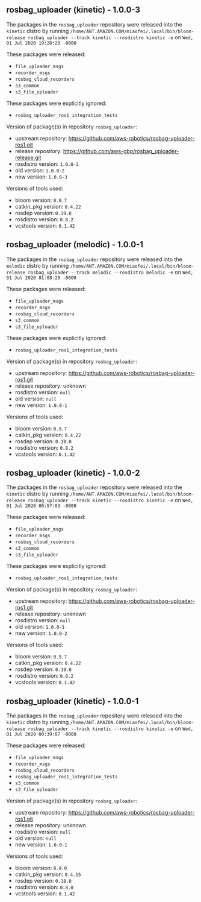 ## rosbag_uploader (kinetic) - 1.0.0-3

The packages in the `rosbag_uploader` repository were released into the `kinetic` distro by running `/home/ANT.AMAZON.COM/miaofei/.local/bin/bloom-release rosbag_uploader --track kinetic --rosdistro kinetic -e` on `Wed, 01 Jul 2020 19:20:23 -0000`

These packages were released:
- `file_uploader_msgs`
- `recorder_msgs`
- `rosbag_cloud_recorders`
- `s3_common`
- `s3_file_uploader`

These packages were explicitly ignored:
- `rosbag_uploader_ros1_integration_tests`

Version of package(s) in repository `rosbag_uploader`:

- upstream repository: https://github.com/aws-robotics/rosbag-uploader-ros1.git
- release repository: https://github.com/aws-gbp/rosbag_uploader-release.git
- rosdistro version: `1.0.0-2`
- old version: `1.0.0-2`
- new version: `1.0.0-3`

Versions of tools used:

- bloom version: `0.9.7`
- catkin_pkg version: `0.4.22`
- rosdep version: `0.19.0`
- rosdistro version: `0.8.2`
- vcstools version: `0.1.42`


## rosbag_uploader (melodic) - 1.0.0-1

The packages in the `rosbag_uploader` repository were released into the `melodic` distro by running `/home/ANT.AMAZON.COM/miaofei/.local/bin/bloom-release rosbag_uploader --track melodic --rosdistro melodic -e` on `Wed, 01 Jul 2020 01:08:20 -0000`

These packages were released:
- `file_uploader_msgs`
- `recorder_msgs`
- `rosbag_cloud_recorders`
- `s3_common`
- `s3_file_uploader`

These packages were explicitly ignored:
- `rosbag_uploader_ros1_integration_tests`

Version of package(s) in repository `rosbag_uploader`:

- upstream repository: https://github.com/aws-robotics/rosbag-uploader-ros1.git
- release repository: unknown
- rosdistro version: `null`
- old version: `null`
- new version: `1.0.0-1`

Versions of tools used:

- bloom version: `0.9.7`
- catkin_pkg version: `0.4.22`
- rosdep version: `0.19.0`
- rosdistro version: `0.8.2`
- vcstools version: `0.1.42`


## rosbag_uploader (kinetic) - 1.0.0-2

The packages in the `rosbag_uploader` repository were released into the `kinetic` distro by running `/home/ANT.AMAZON.COM/miaofei/.local/bin/bloom-release rosbag_uploader --track kinetic --rosdistro kinetic -e` on `Wed, 01 Jul 2020 00:57:03 -0000`

These packages were released:
- `file_uploader_msgs`
- `recorder_msgs`
- `rosbag_cloud_recorders`
- `s3_common`
- `s3_file_uploader`

These packages were explicitly ignored:
- `rosbag_uploader_ros1_integration_tests`

Version of package(s) in repository `rosbag_uploader`:

- upstream repository: https://github.com/aws-robotics/rosbag-uploader-ros1.git
- release repository: unknown
- rosdistro version: `null`
- old version: `1.0.0-1`
- new version: `1.0.0-2`

Versions of tools used:

- bloom version: `0.9.7`
- catkin_pkg version: `0.4.22`
- rosdep version: `0.19.0`
- rosdistro version: `0.8.2`
- vcstools version: `0.1.42`


## rosbag_uploader (kinetic) - 1.0.0-1

The packages in the `rosbag_uploader` repository were released into the `kinetic` distro by running `/home/ANT.AMAZON.COM/miaofei/.local/bin/bloom-release rosbag_uploader --track kinetic --rosdistro kinetic -e` on `Wed, 01 Jul 2020 00:39:07 -0000`

These packages were released:
- `file_uploader_msgs`
- `recorder_msgs`
- `rosbag_cloud_recorders`
- `rosbag_uploader_ros1_integration_tests`
- `s3_common`
- `s3_file_uploader`

Version of package(s) in repository `rosbag_uploader`:

- upstream repository: https://github.com/aws-robotics/rosbag-uploader-ros1.git
- release repository: unknown
- rosdistro version: `null`
- old version: `null`
- new version: `1.0.0-1`

Versions of tools used:

- bloom version: `0.9.0`
- catkin_pkg version: `0.4.15`
- rosdep version: `0.18.0`
- rosdistro version: `0.8.0`
- vcstools version: `0.1.42`


